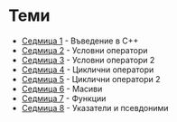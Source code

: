 # Теми

* [Седмица  1](01) - Въведение в С++
* [Седмица  2](02) - Условни оператори
* [Седмица  3](03) - Условни оператори 2
* [Седмица  4](04) - Циклични оператори
* [Седмица  5](05) - Циклични оператори 2
* [Седмица  6](06) - Масиви
* [Седмица  7](07) - Функции
* [Седмица  8](08) - Указатели и псевдоними
